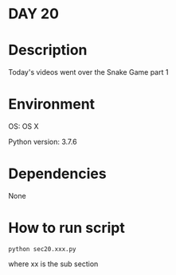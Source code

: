 
# DAY 20

# Description
Today's videos went over the Snake Game part 1

# Environment
OS: OS X

Python version: 3.7.6

# Dependencies
None

# How to run script
```
python sec20.xxx.py
```
where xx is the sub section
